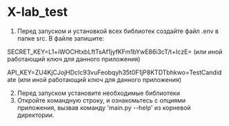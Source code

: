 # X-lab_test
1. Перед запуском и установкой всех библиотек создайте файл .env в папке src. В файле запишите:

SECRET_KEY=L1+iWOCHtxbLftTsAf1jyfKFm1bYwE86i3cT/t+IczE= (или иной работающий ключ для данного приложения)

API_KEY=ZU4KjCJojHDcIc93vuFeobqyh35t0F1jP8KTDTbhkwo=TestCandidate (или иной работающий ключ для данного приложения)

2. Перед запуском установите необходимые библиотеки
3. Откройте командную строку, и ознакомьтесь с опциями приложения, вызвав команду 'main.py --help' из корневой директории.
